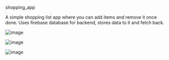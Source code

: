shopping_app

A simple shopping list app where you can add items and remove it once done. Uses firebase database for backend, stores data to it and fetch back.

![image](https://github.com/WinterAssassin/shopping_app/assets/113152586/4f9f96f2-73ee-4cc5-950b-43aed23e0580)

![image](https://github.com/WinterAssassin/shopping_app/assets/113152586/855f2c2c-9fd4-4c6d-bc02-e6419dcc1de7)

![image](https://github.com/WinterAssassin/shopping_app/assets/113152586/1278909e-4e5e-475f-8681-86f2a37cccb2)


